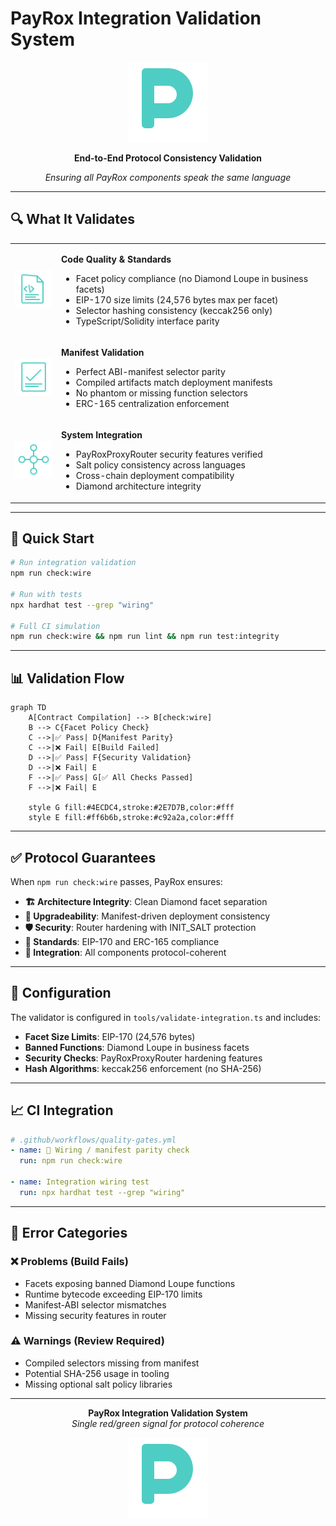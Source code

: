 # PayRox Integration Validation System

<div align="center">

![PayRox Logo](icons/payrox-logo.svg)

**End-to-End Protocol Consistency Validation**

*Ensuring all PayRox components speak the same language*

</div>

---

## 🔍 **What It Validates**

<table>
<tr>
<td width="60" align="center">

![Code Document](icons/code-document.svg)

</td>
<td>

**Code Quality & Standards**
- Facet policy compliance (no Diamond Loupe in business facets)
- EIP-170 size limits (24,576 bytes max per facet)
- Selector hashing consistency (keccak256 only)
- TypeScript/Solidity interface parity

</td>
</tr>
<tr>
<td width="60" align="center">

![Validation Document](icons/validation-document.svg)

</td>
<td>

**Manifest Validation**
- Perfect ABI-manifest selector parity
- Compiled artifacts match deployment manifests
- No phantom or missing function selectors
- ERC-165 centralization enforcement

</td>
</tr>
<tr>
<td width="60" align="center">

![Network Integration](icons/network-integration.svg)

</td>
<td>

**System Integration**
- PayRoxProxyRouter security features verified
- Salt policy consistency across languages
- Cross-chain deployment compatibility
- Diamond architecture integrity

</td>
</tr>
</table>

---

## 🚀 **Quick Start**

```bash
# Run integration validation
npm run check:wire

# Run with tests
npx hardhat test --grep "wiring"

# Full CI simulation
npm run check:wire && npm run lint && npm run test:integrity
```

---

## 📊 **Validation Flow**

```mermaid
graph TD
    A[Contract Compilation] --> B[check:wire]
    B --> C{Facet Policy Check}
    C -->|✅ Pass| D{Manifest Parity}
    C -->|❌ Fail| E[Build Failed]
    D -->|✅ Pass| F{Security Validation}
    D -->|❌ Fail| E
    F -->|✅ Pass| G[✅ All Checks Passed]
    F -->|❌ Fail| E
    
    style G fill:#4ECDC4,stroke:#2E7D7B,color:#fff
    style E fill:#ff6b6b,stroke:#c92a2a,color:#fff
```

---

## ✅ **Protocol Guarantees**

When `npm run check:wire` passes, PayRox ensures:

- **🏗️ Architecture Integrity**: Clean Diamond facet separation
- **🔄 Upgradeability**: Manifest-driven deployment consistency  
- **🛡️ Security**: Router hardening with INIT_SALT protection
- **📏 Standards**: EIP-170 and ERC-165 compliance
- **🔗 Integration**: All components protocol-coherent

---

## 🔧 **Configuration**

The validator is configured in `tools/validate-integration.ts` and includes:

- **Facet Size Limits**: EIP-170 (24,576 bytes)
- **Banned Functions**: Diamond Loupe in business facets
- **Security Checks**: PayRoxProxyRouter hardening features
- **Hash Algorithms**: keccak256 enforcement (no SHA-256)

---

## 📈 **CI Integration**

```yaml
# .github/workflows/quality-gates.yml
- name: 🔗 Wiring / manifest parity check
  run: npm run check:wire
  
- name: Integration wiring test  
  run: npx hardhat test --grep "wiring"
```

---

## 🎯 **Error Categories**

### ❌ **Problems** (Build Fails)
- Facets exposing banned Diamond Loupe functions
- Runtime bytecode exceeding EIP-170 limits  
- Manifest-ABI selector mismatches
- Missing security features in router

### ⚠️ **Warnings** (Review Required)
- Compiled selectors missing from manifest
- Potential SHA-256 usage in tooling
- Missing optional salt policy libraries

---

<div align="center">

**PayRox Integration Validation System**  
*Single red/green signal for protocol coherence*

![PayRox Brand](icons/payrox-logo.svg) 

</div>
